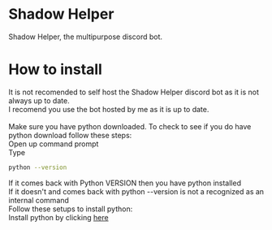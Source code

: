 # Shadow Helper
 Shadow Helper, the multipurpose discord bot.


# How to install
It is not recomended to self host the Shadow Helper discord bot as it is not always up to date.\
I recomend you use the bot hosted by me as it is up to date.
\
\
Make sure you have python downloaded. To check to see if you do have python download follow these steps:\
Open up command prompt\
Type
```sh
python --version
```
If it comes back with Python VERSION then you have python installed\
If it doesn't and comes back with python --version is not a recognized as an internal command\
Follow these setups to install python:\
Install python by clicking [here](https://python.org)